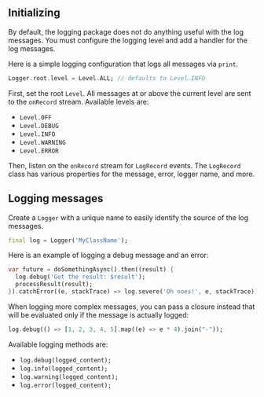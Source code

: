 ## Initializing

By default, the logging package does not do anything useful with the log
messages. You must configure the logging level and add a handler for the log
messages.

Here is a simple logging configuration that logs all messages via `print`.

```dart
Logger.root.level = Level.ALL; // defaults to Level.INFO
```

First, set the root `Level`. All messages at or above the current level are sent to the
`onRecord` stream. Available levels are:

+ `Level.OFF`
+ `Level.DEBUG`
+ `Level.INFO`
+ `Level.WARNING`
+ `Level.ERROR`

Then, listen on the `onRecord` stream for `LogRecord` events. The `LogRecord`
class has various properties for the message, error, logger name, and more.

## Logging messages

Create a `Logger` with a unique name to easily identify the source of the log
messages.

```dart
final log = Logger('MyClassName');
```

Here is an example of logging a debug message and an error:

```dart
var future = doSomethingAsync().then((result) {
  log.debug('Got the result: $result');
  processResult(result);
}).catchError((e, stackTrace) => log.severe('Oh noes!', e, stackTrace));
```

When logging more complex messages, you can pass a closure instead that will be
evaluated only if the message is actually logged:

```dart
log.debug(() => [1, 2, 3, 4, 5].map((e) => e * 4).join("-"));
```

Available logging methods are:

+ `log.debug(logged_content);`
+ `log.info(logged_content);`
+ `log.warning(logged_content);`
+ `log.error(logged_content);`

